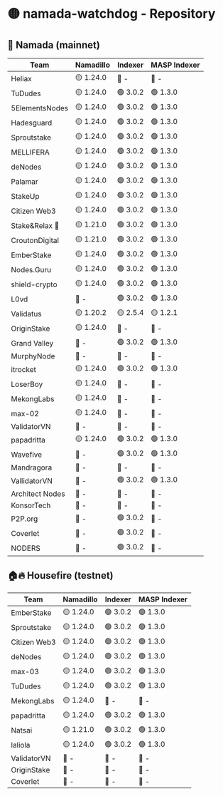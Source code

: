 # 🟡 namada-watchdog - Repository

## 🚀 Namada (mainnet)

| Team | Namadillo | Indexer | MASP Indexer |
|-|-|-|-|
| Heliax | 🟡 1.24.0 | 🔴 - | 🔴 - |
| TuDudes | 🟡 1.24.0 | 🟢 3.0.2 | 🟢 1.3.0 |
| 5ElementsNodes | 🟡 1.24.0 | 🟢 3.0.2 | 🟢 1.3.0 |
| Hadesguard | 🟡 1.24.0 | 🟢 3.0.2 | 🟢 1.3.0 |
| Sproutstake | 🟡 1.24.0 | 🟢 3.0.2 | 🟢 1.3.0 |
| MELLIFERA | 🟡 1.24.0 | 🟢 3.0.2 | 🟢 1.3.0 |
| deNodes | 🟡 1.24.0 | 🟢 3.0.2 | 🟢 1.3.0 |
| Palamar | 🟡 1.24.0 | 🟢 3.0.2 | 🟢 1.3.0 |
| StakeUp | 🟡 1.24.0 | 🟢 3.0.2 | 🟢 1.3.0 |
| Citizen Web3 | 🟡 1.24.0 | 🟢 3.0.2 | 🟢 1.3.0 |
| Stake&Relax 🦥 | 🟡 1.21.0 | 🟢 3.0.2 | 🟢 1.3.0 |
| CroutonDigital | 🟡 1.21.0 | 🟢 3.0.2 | 🟢 1.3.0 |
| EmberStake | 🟡 1.24.0 | 🟢 3.0.2 | 🟢 1.3.0 |
| Nodes.Guru | 🟡 1.24.0 | 🟢 3.0.2 | 🟢 1.3.0 |
| shield-crypto | 🟡 1.24.0 | 🟢 3.0.2 | 🟢 1.3.0 |
| L0vd | 🔴 - | 🟢 3.0.2 | 🟢 1.3.0 |
| Validatus | 🟡 1.20.2 | 🟡 2.5.4 | 🟡 1.2.1 |
| OriginStake | 🟡 1.24.0 | 🔴 - | 🔴 - |
| Grand Valley | 🔴 - | 🟢 3.0.2 | 🟢 1.3.0 |
| MurphyNode | 🔴 - | 🔴 - | 🔴 - |
| itrocket | 🟡 1.24.0 | 🟢 3.0.2 | 🟢 1.3.0 |
| LoserBoy | 🟡 1.24.0 | 🔴 - | 🔴 - |
| MekongLabs | 🟡 1.24.0 | 🔴 - | 🔴 - |
| max-02 | 🟡 1.24.0 | 🔴 - | 🔴 - |
| ValidatorVN | 🔴 - | 🔴 - | 🔴 - |
| papadritta | 🟡 1.24.0 | 🟢 3.0.2 | 🟢 1.3.0 |
| Wavefive | 🔴 - | 🟢 3.0.2 | 🟢 1.3.0 |
| Mandragora | 🔴 - | 🔴 - | 🔴 - |
| VallidatorVN | 🔴 - | 🟢 3.0.2 | 🟢 1.3.0 |
| Architect Nodes | 🔴 - | 🔴 - | 🔴 - |
| KonsorTech | 🔴 - | 🔴 - | 🔴 - |
| P2P.org | 🔴 - | 🟢 3.0.2 | 🔴 - |
| Coverlet | 🔴 - | 🟢 3.0.2 | 🔴 - |
| NODERS | 🔴 - | 🟢 3.0.2 | 🔴 - |

## 🏠🔥 Housefire (testnet)

| Team | Namadillo | Indexer | MASP Indexer |
|-|-|-|-|
| EmberStake | 🟡 1.24.0 | 🟢 3.0.2 | 🟢 1.3.0 |
| Sproutstake | 🟡 1.24.0 | 🟢 3.0.2 | 🟢 1.3.0 |
| Citizen Web3 | 🟡 1.24.0 | 🟢 3.0.2 | 🟢 1.3.0 |
| deNodes | 🟡 1.24.0 | 🟢 3.0.2 | 🟢 1.3.0 |
| max-03 | 🟡 1.24.0 | 🟢 3.0.2 | 🟢 1.3.0 |
| TuDudes | 🟡 1.24.0 | 🟢 3.0.2 | 🟢 1.3.0 |
| MekongLabs | 🟡 1.24.0 | 🔴 - | 🔴 - |
| papadritta | 🟡 1.24.0 | 🟢 3.0.2 | 🟢 1.3.0 |
| Natsai | 🟡 1.21.0 | 🟢 3.0.2 | 🟢 1.3.0 |
| laliola | 🟡 1.24.0 | 🟢 3.0.2 | 🟢 1.3.0 |
| ValidatorVN | 🔴 - | 🔴 - | 🔴 - |
| OriginStake | 🔴 - | 🔴 - | 🔴 - |
| Coverlet | 🔴 - | 🔴 - | 🔴 - |

